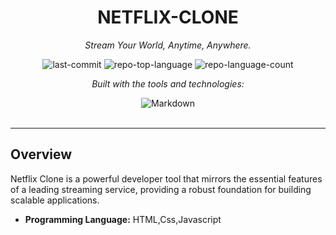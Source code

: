 <div id="top">

<!-- HEADER STYLE: CLASSIC -->
<div align="center">


# NETFLIX-CLONE

<em>Stream Your World, Anytime, Anywhere.</em>

<!-- BADGES -->
<img src="https://img.shields.io/github/last-commit/Vineeth-28/Netflix-clone?style=flat&logo=git&logoColor=white&color=0080ff" alt="last-commit">
<img src="https://img.shields.io/github/languages/top/Vineeth-28/Netflix-clone?style=flat&color=0080ff" alt="repo-top-language">
<img src="https://img.shields.io/github/languages/count/Vineeth-28/Netflix-clone?style=flat&color=0080ff" alt="repo-language-count">

<em>Built with the tools and technologies:</em>

<img src="https://img.shields.io/badge/Markdown-000000.svg?style=flat&logo=Markdown&logoColor=white" alt="Markdown">

</div>
<br>

---

## Overview

Netflix Clone is a powerful developer tool that mirrors the essential features of a leading streaming service, providing a robust foundation for building scalable applications.


- **Programming Language:** HTML,Css,Javascript

